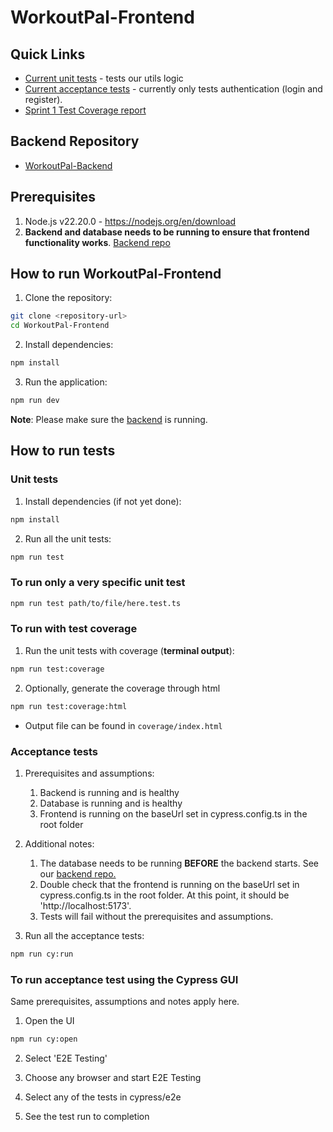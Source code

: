 # WorkoutPal-Frontend
## Quick Links
- [Current unit tests](https://github.com/Onyelechie/WorkoutPal-Frontend/tree/main/src/utils/__unit_tests__) - tests our utils logic
- [Current acceptance tests](https://github.com/Onyelechie/WorkoutPal-Frontend/tree/main/cypress/e2e) - currently only tests authentication (login and register).
- [Sprint 1 Test Coverage report](/documentation/tests/sprint_1_test_coverage.png)

## Backend Repository
- [WorkoutPal-Backend](https://github.com/Onyelechie/WorkoutPal-Backend)

## Prerequisites
1. Node.js v22.20.0 - https://nodejs.org/en/download
2. **Backend and database needs to be running to ensure that frontend functionality works**. [Backend repo](https://github.com/Onyelechie/WorkoutPal-Backend)

## How to run WorkoutPal-Frontend

1. Clone the repository:
```bash
git clone <repository-url>
cd WorkoutPal-Frontend
```

2. Install dependencies:
```bash
npm install
```

3. Run the application:
```bash
npm run dev
```
**Note**: Please make sure the [backend](https://github.com/Onyelechie/WorkoutPal-Backend) is running.

## How to run tests

### Unit tests

1. Install dependencies (if not yet done):
```bash
npm install
```

2. Run all the unit tests:
```bash
npm run test
```

### To run only a very specific unit test

```bash
npm run test path/to/file/here.test.ts
```

### To run with test coverage

1. Run the unit tests with coverage (**terminal output**):
```bash
npm run test:coverage
```
2. Optionally, generate the coverage through html
```bash
npm run test:coverage:html
```
- Output file can be found in `coverage/index.html`

### Acceptance tests

1. Prerequisites and assumptions:
    1. Backend is running and is healthy
    2. Database is running and is healthy
    3. Frontend is running on the baseUrl set in cypress.config.ts in the root folder

2. Additional notes:
    1. The database needs to be running **BEFORE** the backend starts. See our [backend repo.](https://github.com/Onyelechie/WorkoutPal-Backend)
    2. Double check that the frontend is running on the baseUrl set in cypress.config.ts in the root folder. At this point, it should be 'http://localhost:5173'.
    3. Tests will fail without the prerequisites and assumptions.

3. Run all the acceptance tests:
```bash
npm run cy:run
```

### To run acceptance test using the Cypress GUI

Same prerequisites, assumptions and notes apply here.

1. Open the UI
```bash
npm run cy:open
```

2. Select 'E2E Testing'

3. Choose any browser and start E2E Testing

4. Select any of the tests in cypress/e2e

5. See the test run to completion


